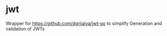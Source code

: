 # jwt

Wrapper for https://github.com/dgrijalva/jwt-go to simplify Generation
and validation of JWTs
